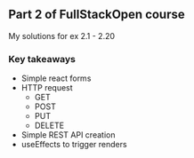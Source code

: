 ## Part 2 of FullStackOpen course

My solutions for ex 2.1 - 2.20

### Key takeaways
- Simple react forms
- HTTP request
    - GET
    - POST
    - PUT
    - DELETE
- Simple REST API creation
- useEffects to trigger renders